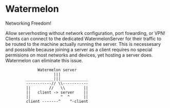 # Watermelon

Networking Freedom!

Allow serverhosting without network configuration, port fowarding, or VPN!
Clients can connect to the dedicated WatermelonServer for their traffic to be routed to the machine actually running the server. This is necessesary and posssible because joining a server as a client requires no special permisions on most networks and devices, yet hosting a server does. Watermelon can eliminate this issue.

                  Watermelon server
                         |||
             ____________|||____________
             -----------// \\-----------
             ||        //   \\        ||
             ||   client -> server    ||
             ||             ^  ^      ||
             client -------^    ^-client

